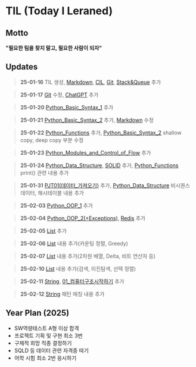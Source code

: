 # TIL (Today I Leraned)

## Motto

**"필요한 팀을 찾지 말고, 필요한 사람이 되자"**

## Updates

> **25-01-16** TIL 생성, [Markdown](https://github.com/2myunpaper/til/blob/master/Dev%20Enviornment/Markdown.md), [CIL](https://github.com/2myunpaper/til/blob/master/Dev%20Enviornment/CLI.md), [Git](https://github.com/2myunpaper/til/blob/master/Dev%20Enviornment/Git.md), [Stack&Queue](https://github.com/2myunpaper/til/blob/master/Algorithm/Stack%20%26%20Queue.md) 추가

> **25-01-17** [Git](https://github.com/2myunpaper/til/blob/master/Dev%20Enviornment/Git.md) 수정, [ChatGPT](https://github.com/2myunpaper/til/blob/master/Dev%20Enviornment/ChatGPT.md) 추가

> **25-01-20** [Python_Basic_Syntax_1](https://github.com/2myunpaper/til/blob/master/Python/Basic_Syntax/Basic_Syntax_01.md) 추가

> **25-01-21** [Python_Basic_Syntax_2](https://github.com/2myunpaper/til/blob/master/Python/Basic_Syntax/Basic_Syntax_02.md) 추가, [Markdown](https://github.com/2myunpaper/til/blob/master/Dev%20Enviornment/Markdown.md) 수정

> **25-01-22** [Python_Functions](https://github.com/2myunpaper/til/blob/master/Python/Functions.md) 추가, [Python_Basic_Syntax_2](https://github.com/2myunpaper/til/blob/master/Python/Basic_Syntax/Basic_Syntax_02.md) shallow copy, deep copy 부분 수정

> **25-01-23** [Python_Modules_and_Control_of_Flow](https://github.com/2myunpaper/til/blob/master/Python/Modules_and_Control_of_Flow.md) 추가

> **25-01-24** [Python_Data_Structure](https://github.com/2myunpaper/til/blob/master/Python/Data_Structure.md), [SOLID](https://github.com/2myunpaper/til/blob/master/Dev_Enviornment/SOLID.md) 추가, [Python_Functions](https://github.com/2myunpaper/til/blob/master/Python/Functions.md) print() 관련 내용 추가

> **25-01-31** [PJT01(데이터_가져오기)](https://github.com/2myunpaper/til/blob/master/관통프로젝트/PJT01(데이터_가져오기).md) 추가, [Python_Data_Structure](https://github.com/2myunpaper/til/blob/master/Python/Data_Structure.md) 비시퀀스 데이터, 해시테이블 내용 추가

> **25-02-03** [Python_OOP_1](https://github.com/2myunpaper/til/blob/master/Python/OOP/OOP_1.md) 추가 

> **25-02-04** [Python_OOP_2(+Exceptions)](https://github.com/2myunpaper/til/blob/master/Python/OOP/OOP_2(+Exceptions).md), [Redis](https://github.com/2myunpaper/til/blob/master/Dev_Enviornment/Redis.md) 추가

> **25-02-05** [List](https://github.com/2myunpaper/til/blob/master/Algorithm/List.md) 추가

> **25-02-06** [List](https://github.com/2myunpaper/til/blob/master/Algorithm/List.md) 내용 추가(카운팅 정렬, Greedy)

> **25-02-07** [List](https://github.com/2myunpaper/til/blob/master/Algorithm/List.md) 내용 추가(2차원 배열, Delta, 비트 연산자 등)

> **25-02-10** [List](https://github.com/2myunpaper/til/blob/master/Algorithm/List.md) 내용 추가(검색, 이진탐색, 선택 정렬)

> **25-02-11** [String](https://github.com/2myunpaper/til/blob/master/Algorithm/String.md), [01_컴퓨터구조시작하기](https://github.com/2myunpaper/til/blob/master/CS/%ED%98%BC%EC%9E%90%ED%95%98%EB%8A%94%EC%BB%B4%EA%B5%AC%EC%9A%B4%EC%B2%B4/01_%EC%BB%B4%ED%93%A8%ED%84%B0%EA%B5%AC%EC%A1%B0%EC%8B%9C%EC%9E%91%ED%95%98%EA%B8%B0.md) 추가

> **25-02-12** [String](https://github.com/2myunpaper/til/blob/master/Algorithm/String.md) 패턴 매칭 내용 추가

## Year Plan (2025)

- SW역량테스트 A형 이상 합격
- 프로젝트 기획 및 구현 최소 3번
- 구체적 희망 직종 결정하기
- SQLD 등 데이터 관련 자격증 따기
- 어학 시험 최소 2번 응시하기
